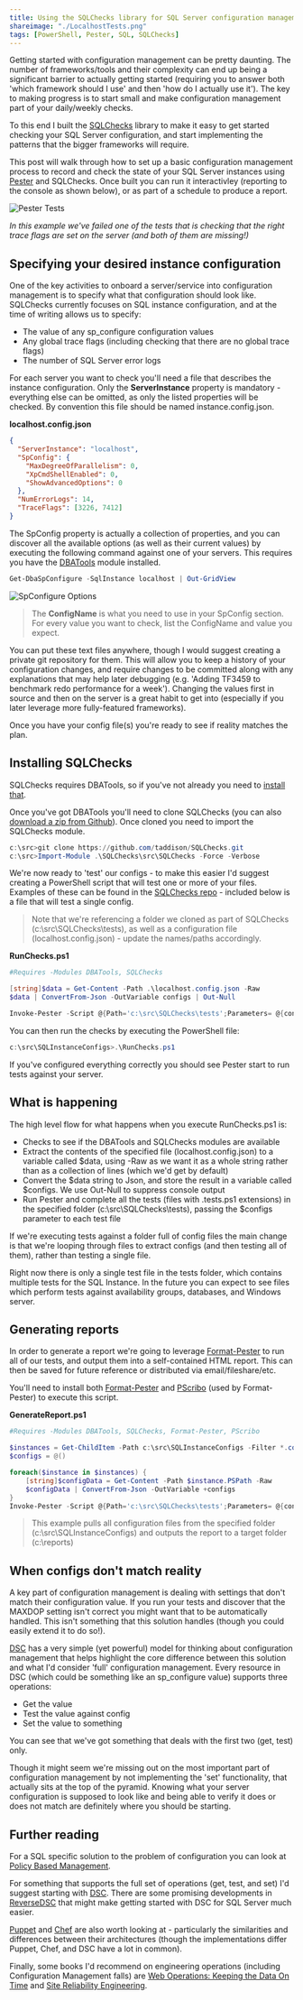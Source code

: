 ```yaml
---
title: Using the SQLChecks library for SQL Server configuration management
shareimage: "./LocalhostTests.png"
tags: [PowerShell, Pester, SQL, SQLChecks]
---
```


Getting started with configuration management can be pretty daunting. The number of frameworks/tools and their complexity can end up being a significant barrier to actually getting started (requiring you to answer both 'which framework should I use' and then 'how do I actually use it'). The key to making progress is to start small and make configuration management part of your daily/weekly checks.

To this end I built the [SQLChecks](https://github.com/taddison/SQLChecks) library to make it easy to get started checking your SQL Server configuration, and start implementing the patterns that the bigger frameworks will require.

This post will walk through how to set up a basic configuration management process to record and check the state of your SQL Server instances using [Pester](https://github.com/pester/Pester) and SQLChecks. Once built you can run it interactivley (reporting to the console as shown below), or as part of a schedule to produce a report.

![Pester Tests](/assets/2017/2017-12-03/LocalhostTests.png)

_In this example we've failed one of the tests that is checking that the right trace flags are set on the server (and both of them are missing!)_

<!--more-->

## Specifying your desired instance configuration

One of the key activities to onboard a server/service into configuration management is to specify what that configuration should look like. SQLChecks currently focuses on SQL instance configuration, and at the time of writing allows us to specify:

- The value of any sp_configure configuration values
- Any global trace flags (including checking that there are no global trace flags)
- The number of SQL Server error logs

For each server you want to check you'll need a file that describes the instance configuration. Only the **ServerInstance** property is mandatory - everything else can be omitted, as only the listed properties will be checked. By convention this file should be named instance.config.json.

**localhost.config.json**

```json
{
  "ServerInstance": "localhost",
  "SpConfig": {
    "MaxDegreeOfParallelism": 0,
    "XpCmdShellEnabled": 0,
    "ShowAdvancedOptions": 0
  },
  "NumErrorLogs": 14,
  "TraceFlags": [3226, 7412]
}
```

The SpConfig property is actually a collection of properties, and you can discover all the available options (as well as their current values) by executing the following command against one of your servers. This requires you have the [DBATools](https://dbatools.io/) module installed.

```powershell
Get-DbaSpConfigure -SqlInstance localhost | Out-GridView
```

![SpConfigure Options](/assets/2017/2017-12-03/SpConfigureGridview.png)

> The **ConfigName** is what you need to use in your SpConfig section. For every value you want to check, list the ConfigName and value you expect.

You can put these text files anywhere, though I would suggest creating a private git repository for them. This will allow you to keep a history of your configuration changes, and require changes to be committed along with any explanations that may help later debugging (e.g. 'Adding TF3459 to benchmark redo performance for a week'). Changing the values first in source and then on the server is a great habit to get into (especially if you later leverage more fully-featured frameworks).

Once you have your config file(s) you're ready to see if reality matches the plan.

## Installing SQLChecks

SQLChecks requires DBATools, so if you've not already you need to [install that](https://dbatools.io/download/).

Once you've got DBATools you'll need to clone SQLChecks (you can also [download a zip from Github](https://github.com/taddison/SQLChecks/archive/master.zip)). Once cloned you need to import the SQLChecks module.

```powershell
c:\src>git clone https://github.com/taddison/SQLChecks.git
c:\src>Import-Module .\SQLChecks\src\SQLChecks -Force -Verbose
```

We're now ready to 'test' our configs - to make this easier I'd suggest creating a PowerShell script that will test one or more of your files. Examples of these can be found in the [SQLChecks repo](https://github.com/taddison/SQLChecks/tree/master/examples) - included below is a file that will test a single config.

> Note that we're referencing a folder we cloned as part of SQLChecks (c:\src\SQLChecks\tests), as well as a configuration file (localhost.config.json) - update the names/paths accordingly.

**RunChecks.ps1**

```powershell
#Requires -Modules DBATools, SQLChecks

[string]$data = Get-Content -Path .\localhost.config.json -Raw
$data | ConvertFrom-Json -OutVariable configs | Out-Null

Invoke-Pester -Script @{Path='c:\src\SQLChecks\tests';Parameters= @{configs=$configs}}
```

You can then run the checks by executing the PowerShell file:

```powershell
c:\src\SQLInstanceConfigs>.\RunChecks.ps1
```

If you've configured everything correctly you should see Pester start to run tests against your server.

## What is happening

The high level flow for what happens when you execute RunChecks.ps1 is:

- Checks to see if the DBATools and SQLChecks modules are available
- Extract the contents of the specified file (localhost.config.json) to a variable called \$data, using -Raw as we want it as a whole string rather than as a collection of lines (which we'd get by default)
- Convert the $data string to Json, and store the result in a variable called $configs. We use Out-Null to suppress console output
- Run Pester and complete all the tests (files with .tests.ps1 extensions) in the specified folder (c:\src\SQLChecks\tests), passing the \$configs parameter to each test file

If we're executing tests against a folder full of config files the main change is that we're looping through files to extract configs (and then testing all of them), rather than testing a single file.

Right now there is only a single test file in the tests folder, which contains multiple tests for the SQL Instance. In the future you can expect to see files which perform tests against availability groups, databases, and Windows server.

## Generating reports

In order to generate a report we're going to leverage [Format-Pester](https://github.com/equelin/Format-Pester) to run all of our tests, and output them into a self-contained HTML report. This can then be saved for future reference or distributed via email/fileshare/etc.

You'll need to install both [Format-Pester](https://github.com/equelin/Format-Pester) and [PScribo](https://github.com/iainbrighton/PScribo) (used by Format-Pester) to execute this script.

**GenerateReport.ps1**

```powershell
#Requires -Modules DBATools, SQLChecks, Format-Pester, PScribo

$instances = Get-ChildItem -Path c:\src\SQLInstanceConfigs -Filter *.config.json
$configs = @()

foreach($instance in $instances) {
    [string]$configData = Get-Content -Path $instance.PSPath -Raw
    $configData | ConvertFrom-Json -OutVariable +configs
}
Invoke-Pester -Script @{Path='c:\src\SQLChecks\tests';Parameters= @{configs=$configs}} -PassThru | Format-Pester -Format HTML -Path c:\reports
```

> This example pulls all configuration files from the specified folder (c:\src\SQLInstanceConfigs) and outputs the report to a target folder (c:\reports)

## When configs don't match reality

A key part of configuration management is dealing with settings that don't match their configuration value. If you run your tests and discover that the MAXDOP setting isn't correct you might want that to be automatically handled. This isn't something that this solution handles (though you could easily extend it to do so!).

[DSC](https://docs.microsoft.com/en-us/powershell/dsc/overview) has a very simple (yet powerful) model for thinking about configuration management that helps highlight the core difference between this solution and what I'd consider 'full' configuration management. Every resource in DSC (which could be something like an sp_configure value) supports three operations:

- Get the value
- Test the value against config
- Set the value to something

You can see that we've got something that deals with the first two (get, test) only.

Though it might seem we're missing out on the most important part of configuration management by not implementing the 'set' functionality, that actually sits at the top of the pyramid. Knowing what your server configuration is supposed to look like and being able to verify it does or does not match are definitely where you should be starting.

## Further reading

For a SQL specific solution to the problem of configuration you can look at [Policy Based Management](https://docs.microsoft.com/en-us/sql/relational-databases/policy-based-management/administer-servers-by-using-policy-based-management).

For something that supports the full set of operations (get, test, and set) I'd suggest starting with [DSC](https://docs.microsoft.com/en-us/powershell/dsc/overview). There are some promising developments in [ReverseDSC](https://github.com/Microsoft/ReverseDSC) that might make getting started with DSC for SQL Server much easier.

[Puppet](https://puppet.com/docs/puppet/5.3/architecture.html) and [Chef](https://docs.chef.io/chef_overview.html) are also worth looking at - particularly the similarities and differences between their architectures (though the implementations differ Puppet, Chef, and DSC have a lot in common).

Finally, some books I'd recommend on engineering operations (including Configuration Management falls) are [Web Operations: Keeping the Data On Time](https://www.amazon.co.uk/Web-Operations-Keeping-Data-Time/dp/1449377440) and [Site Reliability Engineering](https://landing.google.com/sre/book.html).
